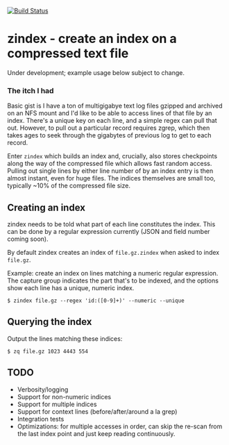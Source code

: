 [![Build Status](https://travis-ci.org/mattgodbolt/zindex.svg?branch=master)](https://travis-ci.org/mattgodbolt/zindex)
# zindex - create an index on a compressed text file

Under development; example usage below subject to change.

### The itch I had

Basic gist is I have a ton of multigigabye text log files gzipped and archived
on an NFS mount and I'd like to be able to access lines of that file by an index. There's
a unique key on each line, and a simple regex can pull that out. However, to pull out a
particular record requires zgrep, which then takes ages to seek through the gigabytes of
previous log to get to each record.

Enter `zindex` which builds an index and, crucially, also stores checkpoints along the way
of the compressed file which allows fast random access. Pulling out single lines by either
line number of by an index entry is then almost instant, even for huge files. The indices
themselves are small too, typically ~10% of the compressed file size.

## Creating an index

zindex needs to be told what part of each line constitutes the index. This can be done by
a regular expression currently (JSON and field number coming soon).

By default zindex creates an index of `file.gz.zindex` when asked to index `file.gz`.

Example: create an index on lines matching a numeric regular expression. The capture group
indicates the part that's to be indexed, and the options show each line has a unique, numeric index.

    $ zindex file.gz --regex 'id:([0-9]+)' --numeric --unique

## Querying the index

Output the lines matching these indices:

    $ zq file.gz 1023 4443 554


## TODO

* Verbosity/logging
* Support for non-numeric indices
* Support for multiple indices
* Support for context lines (before/after/around a la grep)
* Integration tests
* Optimizations: for multiple accesses in order, can skip the re-scan from the last index point and just keep reading continuously.

